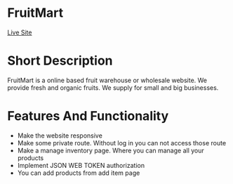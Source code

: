 # FruitMart

[Live Site](https://warehouse-management-web-1178f.web.app)

# Short Description

FruitMart is a online based fruit warehouse or wholesale website. We provide fresh and organic fruits. We supply for small and big businesses.

# Features And Functionality

* Make the website responsive
* Make some private route. Without log in you can not access those route
* Make a manage inventory page. Where you can manage all your products
* Implement JSON WEB TOKEN authorization
* You can add products from add item page
